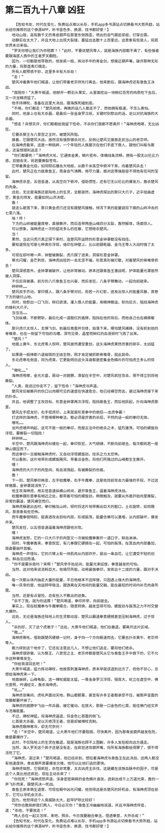 # 第二百九十八章 凶狂
        【告知书友，时代在变化，免费站点难以长存，手机app多书源站点切换看书大势所趋，站长给你推荐的这个换源APP，听书音色多、换源、找书都好使！】
       地动山摇，高有数千丈的青皮葫芦在那里东倒西歪，喷出的血气跟岩浆般，打穿云霄。
       动静实在太大了，并且大地上出现大裂缝，蔓延出去数十上百里远，这景象有些骇人，宛若世界末日来临。
       “罗天你想让我们为你陪葬？！”此时，不要说楚风等人，就是海族内部都不满了，有些强者要跟海底人族中的王者罗天翻脸。
       因为，一切都是他导致的，他发疯一般，挥动手中的青金剑，想接近葫芦嘴，破开那种无形的力量，将那盏青灯摘走。
       所有人都预感不妙，这里多半有大杀劫！
       “走！”
       楚风冲着黄牛他们喊道，让他们带着老宗师先行离去，他来断后，跟海神虎还有章鱼王决战。
       “我陪你！”大黑牛喊道，他掰开一颗石头果实，从里面挖出一块鲜红芬芳的肉质吃下去后，又一次龙精虎猛了。
       他手持禅杖，准备在这里大决战，跟海族死磕到底。
       “不用，你们都走！”楚风拒绝，再晚的话几人都走不了，而他拥有极速，不怎么害怕。
       同时，他身上也有大杀器，是最后一张金身罗汉纸，关键时刻祭出的话，足以对抗海族的大杀器。
       “想走？异想天开，你们都都给我留下性命，不杀你们我都不愿离开！”海神虎咆哮，无比凶狂。
       它要杀獒王与八景宫之主时，被楚风所阻。
       接着，它跟楚风大战，居然没有强势镇杀对方，反倒让楚风又援救走武当山的老宗师。
       在海神虎看来，这是一种挑衅，一个年轻的人族屡次在他们手底下救人，跟他们叫板与厮杀，还妄想顺利逃走？
       “你们都要死！”海神虎大吼，它通体金黄，鳞片密布，体魄线条流畅，拥有一股无以伦比力感，双翅击天，宛若要撕裂苍穹。
       它带着黄金光焰，如同陨石撞击大地般，从数千米高空中俯冲下来，向着楚风杀去！
       此时，楚风正在力敌章鱼王，周身血气沸腾，用尽力量，面对这等强敌容不得他有任何的宝留。
       海神虎杀至，五倍音速，从高空向下俯冲，借助惯性，还有它无以伦比的爆发力，轰杀楚风的肉身。
       远处，无论是海族还是陆地上的生灵，全都骇然，海神虎探出的那只大爪子，近乎扭曲虚空，黄金光喷发，能量如同山洪决堤。
       轰！
       就这么砸落下来，那只黄金虎爪还没有跟楚风接触，倾泻下来的能量就将下面的山岭冲击的七零八落。
       嗡！咚！
       下方的山岭被能量席卷，直接撕开，而后连带两座山峰四分五裂，轰然解体，场面惊人。
       可以想象，海神虎这一次的猛攻多么的狂暴，它想绝杀楚风。
       当！
       果然，当这只虎爪真正探下来时，连楚风所运转的形意金钟罩都没有挡住。
       要知道现在可是七种真形浮现，烙印在钟壁上，比以前跟乾越、金乌王等人大战时强了太多。
       可现在却咔嚓一声，钟壁被撕裂，虎爪探了进来，洞穿形意金钟罩。
       寒光闪耀，金芒刺目，海神虎凶狂的一击无坚不摧，形意真形被打散，对着楚风的脊椎骨抓去！
       楚风深感意外，金钟罩被破开，让他非常被动，原本还跟章鱼王激战呢，护体能量光罩居然被人洞穿。
       不仅后背被袭，前方的八爪章鱼王也兴奋，而后发狂，八条手臂舞动，一起向前砸来。
       砰砰砰……
       楚风双手齐动，掌印慑人，跟八条手臂对抗，宛若一片幻影，迸发出惊人的能量风暴，席卷下方的破烂山地。
       同时，他祭出一口飞剑，鲜红欲滴，灌入慑人的能量，用精神搬运，斩向后方，阻挡海神虎的锋利大爪子。
       当当当……
       飞剑纵横，不断劈斩，最后化成一道殷红的盾牌，阻挡在他的背后，而他自己也在横移躯体。
       那只虎爪太惊人，无惧飞剑，到最后竟震开剑体，拍落下来，哪怕楚风横移，没有抓到他的脊椎骨，也在一侧留下可怕的沟槽，深可见骨，晶莹而鲜红的血液顿时飞溅了出来。
       “楚风！”
       地面上黄牛、东北虎等人惊呼，楚风居然遭受重创，这头海神虎果然厉害的邪乎，太凶猛了。
       如果是一般挣断六道枷锁的王级生物，刚才肯定被抓断脊椎骨，就此毙命。
       东北虎寒毛倒竖，同为虎类，它更能明白这头浑身都是密集金色鳞片的可怕虎王多么的惊人。
       “嗷吼……”
       海神虎咆哮，金光大盛，扇动一对翅膀，滞留在半空中，对楚风疯狂攻击，恨不得立刻将他撕裂。
       “人类，我说过你走不了，留下性命！”海神虎冷声道。
       楚风背后被撕开的伤口以肉眼可见的速度在快速愈合，他已经横空而去，避过海神虎接下来的扑杀。
       并且，他调整了主攻目标，形意金钟罩再次浮现，阻挡章鱼王，而后他跃起，扑向海神虎那里。
       楚风左手捏龙印，右手捏虎印，上来就是形意拳中的绝招——龙虎争霸！
       打这样的海神虎，不管用哪种拳法，都必须是厉害的杀招，不然的话一般的拳印无效。
       嗷吼……
       龙吟虎啸声响起，这可不是一般的拳印，而是古法中的绝杀之术，猛烈激荡，可怕的螺旋劲浮现，要撕裂一切阻挡！
       砰砰砰……
       半空中，楚风跟海神虎纠缠在一起，拳印恢宏，大气磅礴，不断向前砸去，每次都宛若一座神山镇压而下。
       而这拳印一旦接触海神虎时，又自动浮现螺旋劲，绞杀之力太恐怖。
       可以看到，这片地带形成螺旋飓风，带着淡金色，将他们所路过的山峰都生生撕开。
       噗！
       海神虎的大爪子的肉垫间，有血液溅起，有被撕裂的伤痕。
       轰！
       下一刻，楚风拳印再变，左手蛟魔拳，右手牛魔拳，这是他目前攻击力最强的手段，不过这样施展，金钟罩就消失了。
       他主攻海神虎，用五倍音速纵横山岭间，避开章鱼王，逼着海神虎决战。
       蛟魔拳跟形意拳有相近之处，都带着可怕的螺旋劲，稍微触及，就要从外面开始向里撕裂，异常的霸道，楚风横空而行。
       海神虎躲避出去时，拳印触及山岭，顿时将这片地带撕出巨大的豁口，土石旋转，如同飓风，那景象有些恐怖。
       而牛魔拳很特别，能直透攻击目标内部，形成振荡，能量仿佛可以激增，从内部破坏，爆发开来。
       楚风发狂，以五倍音速逼着海神虎跟他对攻。
       噗！
       海神虎发怒，它的一只大爪子的肉垫又一次被蛟魔拳撕开一道口子，鲜血淋淋。
       同时，牛魔拳轰来，拳意恢宏，有几拳跟它硬撼在一起，可怕的振荡，在其血肉内部叠加，简直要崩坏其躯。
       海神虎一声怪叫，它的爪臂上有一块肌肉从内部炸开，冒出一串血花，让它遭受不轻的创伤，鲜血汩汩而涌。
       “你不是要杀我吗？来啊！”楚风举手抬足间，能量光束绽放，拳意越发的可怕。
       当然，这对他来说消耗巨大，他竭尽所能，动用最强拳印，发挥出十二成的力量，跟对手决战。
       每一次都从体内抽走大量的能量，平日他根本不这样做，只因遇上强大的海神虎。
       唯一庆幸的是，他运转呼吸法，跟游离在天地间的能量交融，能在最短的时间内补充肉身所需。
       当然，还是有点冒险，总有些入不敷出的迹象。
       “杀不了我，就为你送葬！”楚风喝道，拳印并举，向前砸去。
       事实上，现在蛟魔拳与牛魔拳糅合，随意转换，越发显得可怕，螺旋劲与振荡之力不时交替大爆炸。
       远处，无论是海族还陆地上的生灵都动容，楚风以霸道拳意硬撼甚至压制海神虎，过于惊人。
       “杀的好，灭了这个虎崽子！”远处，大黑牛他们喊道，他们在撤退，要离开这片区域。
       “嗷……”
       海神虎嘶吼，借助跟楚风硬撼一记时，身子向一个方向极速而去，它要去扑杀黄牛、老宗师等人。
       都力拼到这个地步了，它还在注意这几人，不想让他们逃走，要将他们绝杀。
       海神虎很骄傲，认为獒王、八景宫之主、老宗师都是楚风从它与章鱼王手中救下的，它不允许这种事情发生。
       “你给我滚回去吧！”
       大黑牛喊道，猛力挥动禅杖，他故意刺激海神虎，原本早就该退到远方了，但他不甘心，总想给海神虎来一下。
       地面崩碎，山峰龟裂，这一禅杖威能太猛，一尊金身罗汉浮现，很庞大，屹立在虚空中，佛光普照，吟诵经文，轰杀海神虎。
       “吼……”
       海神虎张嘴间，虎吼声震动天地，群山都颤栗，甚至有许多王者都承受不住，被那声音震的耳膜都要坏掉了。
       海神虎的翅膀中飞出一件兵器，被它催动，在放大，那是一口金色的匕首，抵住佛门经文声与浩瀚能量。
       不过，禅杖神猛，将海神虎逼退，将金色匕首震的倒飞。
       匕首是大杀器，足以灭绝顶王者，但是却被禅杖克制。
       海神虎眼神寒冷，却无可奈何！
       “走！”半空中，楚风喝道，让大黑牛他们不要耽搁，尽快离开，因为那青皮葫芦越发危险，像是要爆炸了。
       此时，不仅陆地上的生灵在撤退，就是海族也顾不上围剿，许多人发狂般向远方遁走。
       当然，海人罗天这个疯子还是没有走，在疯狂进攻葫芦嘴，将所有海族都给得罪了，恨不得活吃了它。
       “海神虎，滚过来！”楚风喝道，他已经杀到，想拉着海神虎与章鱼王在此决战，这两人都没有他速度快，青皮葫芦真要爆发灾难，他可以比他们逃的更快。
       海神虎恼怒，它很疯狂，杀性非常重，太古凶虎主杀伐，这是藏在该族血脉中的因子，可是这个人类比他还疯狂，现在主动杀来了！
       “你找死！”海神虎怒声道，浑身密密麻麻的金色鳞片翕张，迸射出成千上万道光束，轰的一声飞扑而来，跟楚风决一死战。
       章鱼王原本萌生退意，可现在眼中凶光闪耀，他觉得这是杀楚风的好机会，有海神虎顶在前方，它可以寻机会灭杀。
       因为，他觉得这个人类威胁太大，趁早铲除比较好！
       “凭你也敢挑衅我们两人，今日必灭你！”章鱼王冷幽幽地说道，并且冲海神虎传音，道：“杀他，不要放走！”
       “两人合在一起又怎样，来吧，照杀，今日我要融合拳法，悟透拳意，大开杀戒！”
       【告知书友，时代在变化，免费站点难以长存，手机app多书源站点切换看书大势所趋，站长给你推荐的这个换源APP，听书音色多、换源、找书都好使！】